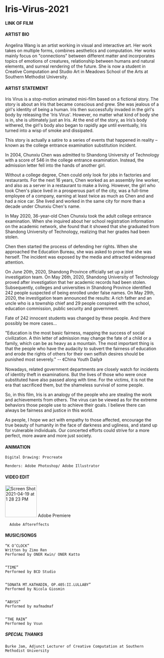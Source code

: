 # Iris-Virus-2021

#### LINK OF FILM


#### ARTIST BIO

Angelina Wang is an artist working in visual and interactive art. Her work takes on multiple forms, combines aesthetics and computation. Her works mainly focus on "connections" between different matter and incorporates topics of emotions of creatures, relationship between humans and natural elements, and surreal rendering of the future. She is now a student in Creative Computation and Studio Art in Meadows School of the Arts at Southern Methodist University.




#### ARTIST STATEMENT

 Iris Virus is a stop-motion animated mini-film based on a fictional story. The story is about an Iris that became conscious and grew. She was jealous of a girl's identity of being a human. Iris then successfully invaded in the girl's body by releasing the 'Iris Virus'. However, no matter what kind of body she is in, she is ultimately just an Iris.  At the end of the story, as Iris’s body withered, the girl's body also began to rapidly age until eventually, Iris turned into a wisp of smoke and dissipated.
                       
     
This story is actually a satire to a series of events that happened in reality – known as the college entrance examination substitution incident.


In 2004, Chunxiu Chen was admitted to Shandong University of Technology with a score of 546 in the college entrance examination. Instead, the admission letter fell into the hands of another girl. 


Without a college degree, Chen could only look for jobs in factories and restaurants. For the next 16 years, Chen worked as an assembly line worker, and also as a server in a restaurant to make a living.
However, the girl who took Chen's place lived in a prosperous part of the city, was a full-time employee of a company, earning at least twice as much as Chen and and had a nice car. She lived and worked in the same city for more than a decade under Chunxiu Chen's name.


In May 2020, 36-year-old Chen Chunxiu took the adult college entrance examination. When she inquired about her school registration information on the academic network, she found that it showed that she graduated from Shandong University of Technology, realizing that her grades had been stolen.


Chen then started the process of defending her rights. 
When she approached the Education Bureau, she was asked to prove that she was herself. 
The incident was exposed by the media and attracted widespread attention. 


      
On June 20th, 2020, Shandong Province officially set up a joint investigation team.
On May 26th, 2020, Shandong University of Technology proved after investigation that her academic records had been stolen.
Subsequently, colleges and universities in Shandong Province identified 242 people suspected of being enrolled under false names.
 On May 29th, 2020, the investigation team announced the results: A rich father and an uncle who is a township chief and 29 people conspired with the school, education commission, public security and government.
      
      
Fate of 242 innocent students was changed by these people.
And there possibly be more cases...



"Education is the most basic fairness, mapping the success of social civilization. A thin letter of admission may change the fate of a child or a family, which can be as heavy as a mountain. The most important thing is that the people who have the audacity to subvert the fairness of education and erode the rights of others for their own selfish desires should be punished most severely."
                                                                                                                        -- 《China Youth Daily》


                                                                                                                        
Nowadays, related government departments are closely watch for incidents of identity theft in examinations. But the lives of those who were once substituted have also passed along with time. For the victims, it is not the era that sacrificed them, but the shameless survival of some people.
      
      
So, in this film, Iris is an analogy of the people who are stealing the work and achievements from others. The virus can be viewed as for the extreme behaviors those people use to achieve their goals. I believe there can always be fairness and justice in this world. 


As people, I hope we act with empathy to those affected, encourage the true beauty of humanity in the face of darkness and ugliness, and stand up for vulnerable individuals.
Our concerted efforts could strive for a more perfect, more aware and more just society.






#### ANIMATION

    Digital Drawing: Procreate

    Renders: Adobe Photoshop/ Adobe Illustrator




#### VIDEO EDIT

   <img width="103" alt="Screen Shot 2021-04-19 at 1 28 23 PM" src="https://user-images.githubusercontent.com/74273683/115285194-332d7600-a113-11eb-8355-01e84def8d94.png">
      Adobe Premiere

      Adobe Aftereffects



#### MUSIC/SONGS

    “K O’CLOCK”
    Written by Zimo Ren
    Performed by ONER Kwin/ ONER Katto


    “TIME”
    Performed by BCD Studio
    

    “SONATA MT.KATHADIN, OP.405:II.LULLABY”
    Performed by Nicola Giosmin


    “ABYSS”
    Performed by mafmadmaf


    “THE RAIN”
    Performed by Vsun





##### SPECIAL THANKS

    Burke Jam, Adjunct Lecturer of Creative Computation at Southern Methodist University

